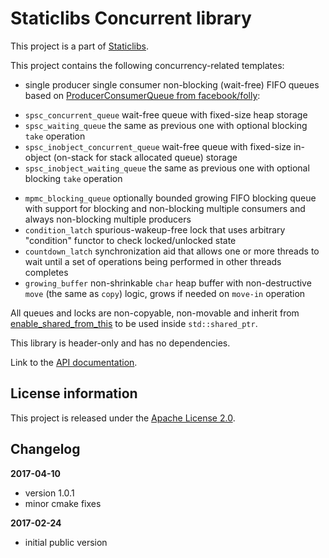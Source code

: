 Staticlibs Concurrent library
=============================

This project is a part of [Staticlibs](http://staticlibs.net/).

This project contains the following concurrency-related templates:

 - single producer single consumer non-blocking (wait-free) FIFO queues based
on [ProducerConsumerQueue from facebook/folly](https://github.com/facebook/folly/blob/b75ef0a0af48766298ebcc946dd31fe0da5161e3/folly/ProducerConsumerQueue.h):
  * `spsc_concurrent_queue` wait-free queue with fixed-size heap storage
  * `spsc_waiting_queue` the same as previous one with optional blocking `take` operation
  * `spsc_inobject_concurrent_queue` wait-free queue with fixed-size in-object 
(on-stack for stack allocated queue) storage
  * `spsc_inobject_waiting_queue` the same as previous one with optional blocking `take` operation
 - `mpmc_blocking_queue` optionally bounded growing FIFO blocking queue with support for blocking and 
non-blocking multiple consumers and always non-blocking multiple producers
 - `condition_latch` spurious-wakeup-free lock that uses arbitrary "condition" functor to check locked/unlocked state
 - `countdown_latch` synchronization aid that allows one or more threads to wait until a set
of operations being performed in other threads completes
 - `growing_buffer` non-shrinkable `char` heap buffer with non-destructive `move` (the same as `copy`) logic,
grows if needed on `move-in` operation

All queues and locks are non-copyable, non-movable and inherit from [enable_shared_from_this](http://en.cppreference.com/w/cpp/memory/enable_shared_from_this)
to be used inside `std::shared_ptr`.

This library is header-only and has no dependencies.

Link to the [API documentation](http://staticlibs.github.io/staticlib_concurrent/docs/html/namespacestaticlib_1_1concurrent.html).

License information
-------------------

This project is released under the [Apache License 2.0](http://www.apache.org/licenses/LICENSE-2.0).

Changelog
---------

**2017-04-10**

 * version 1.0.1
 * minor cmake fixes

**2017-02-24**

 * initial public version

